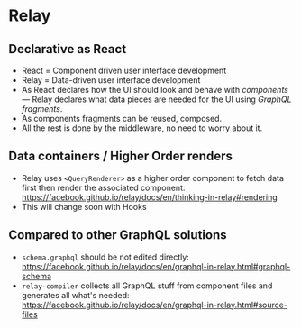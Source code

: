 # Relay

## Declarative as React

- React = Component driven user interface development
- Relay = Data-driven user interface development
- As React declares how the UI should look and behave with _components_ &mdash; Relay declares what data pieces are needed for the UI using _GraphQL fragments_.
- As components fragments can be reused, composed.
- All the rest is done by the middleware, no need to worry about it.

## Data containers / Higher Order renders

- Relay uses `<QueryRenderer>` as a higher order component to fetch data first then render the associated component: https://facebook.github.io/relay/docs/en/thinking-in-relay#rendering
- This will change soon with Hooks

## Compared to other GraphQL solutions

- `schema.graphql` should be not edited directly: https://facebook.github.io/relay/docs/en/graphql-in-relay.html#graphql-schema
- `relay-compiler` collects all GraphQL stuff from component files and generates all what's needed: https://facebook.github.io/relay/docs/en/graphql-in-relay.html#source-files
